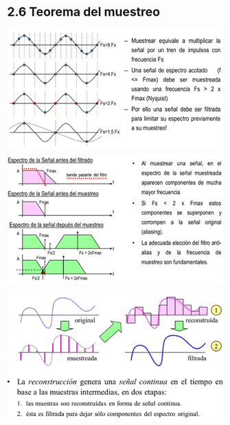 # 2.6 Teorema del muestreo

![](../.gitbook/assets/image%20%2823%29.png)

  


![](../.gitbook/assets/image%20%2837%29.png)

  


![](../.gitbook/assets/image%20%2852%29.png)

